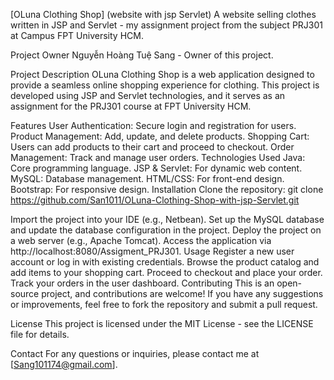 [OLuna Clothing Shop] (website with jsp Servlet)
A website selling clothes written in JSP and Servlet - my assignment project from the subject PRJ301 at Campus FPT University HCM.

Project Owner
Nguyễn Hoàng Tuệ Sang - Owner of this project.

Project Description
OLuna Clothing Shop is a web application designed to provide a seamless online shopping experience for clothing. This project is developed using JSP and Servlet technologies, and it serves as an assignment for the PRJ301 course at FPT University HCM.

Features
User Authentication: Secure login and registration for users.
Product Management: Add, update, and delete products.
Shopping Cart: Users can add products to their cart and proceed to checkout.
Order Management: Track and manage user orders.
Technologies Used
Java: Core programming language.
JSP & Servlet: For dynamic web content.
MySQL: Database management.
HTML/CSS: For front-end design.
Bootstrap: For responsive design.
Installation
Clone the repository:
git clone https://github.com/San1011/OLuna-Clothing-Shop-with-jsp-Servlet.git

Import the project into your IDE (e.g., Netbean).
Set up the MySQL database and update the database configuration in the project.
Deploy the project on a web server (e.g., Apache Tomcat).
Access the application via http://localhost:8080/Assigment_PRJ301.
Usage
Register a new user account or log in with existing credentials.
Browse the product catalog and add items to your shopping cart.
Proceed to checkout and place your order.
Track your orders in the user dashboard.
Contributing
This is an open-source project, and contributions are welcome! If you have any suggestions or improvements, feel free to fork the repository and submit a pull request.

License
This project is licensed under the MIT License - see the LICENSE file for details.

Contact
For any questions or inquiries, please contact me at [Sang101174@gmail.com].
 
